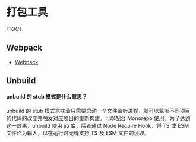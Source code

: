 # 打包工具

[TOC]

## Webpack

* [Webpack]('/maps/workflow/packer/webpack.html')

## Unbuild

#### unbuild 的 stub 模式是什么意思？

unbuild 的 stub 模式意味着只需要启动一个文件监听进程，就可以监听不同项目的代码的改变并触发对应项目的重新构建。可以配合 Monorepo 使用。为了达到这一效果，unbuild 使用 jiti 库，后者通过 Node Require Hook，将 TS 或 ESM 文件作为输入，以在运行时无缝支持 TS 及 ESM 文件的读取。